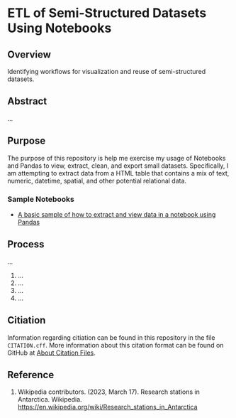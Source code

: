 # ETL of Semi-Structured Datasets Using Notebooks

## Overview
Identifying workflows for visualization and reuse of semi-structured datasets.

## Abstract
...

## Purpose
The purpose of this repository is help me exercise my usage of Notebooks and Pandas to view, extract, clean, and export
small datasets. Specifically, I am attempting to extract data from a HTML table that contains a mix of text, numeric,
datetime, spatial, and other potential relational data.

### Sample Notebooks
- [A basic sample of how to extract and view data in a notebook using Pandas](basic-html-to-dataframe-example.ipynb)

## Process
...

1. ...
2. ...
3. ...
4. ...

## Citiation
Information regarding citiation can be found in this repository in the file `CITATION.cff`. More information about this citation format can be found on GitHub at [About Citation Files](https://docs.github.com/en/repositories/managing-your-repositorys-settings-and-features/customizing-your-repository/about-citation-files).

## Reference

1. Wikipedia contributors. (2023, March 17). Research stations in Antarctica. Wikipedia. https://en.wikipedia.org/wiki/Research_stations_in_Antarctica
